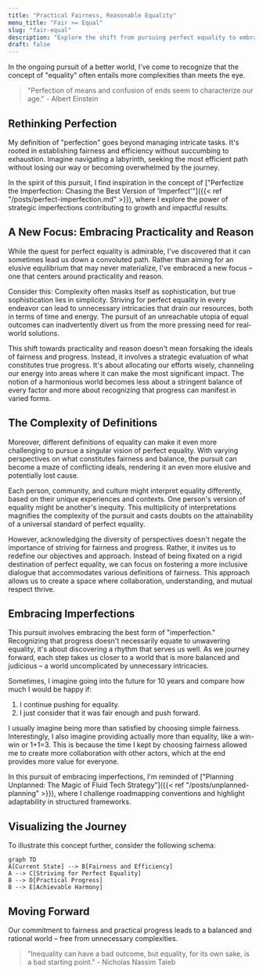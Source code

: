 ```yaml
---
title: "Practical Fairness, Reasonable Equality"
menu_title: "Fair >= Equal"
slug: "fair-equal"
description: "Explore the shift from pursuing perfect equality to embracing practical progress and fairness."
draft: false
---
```


In the ongoing pursuit of a better world, I've come to recognize that the concept of "equality" often entails more complexities than meets the eye.

> "Perfection of means and confusion of ends seem to characterize our age." - Albert Einstein

## Rethinking Perfection

My definition of "perfection" goes beyond managing intricate tasks. It's rooted in establishing fairness and efficiency without succumbing to exhaustion. Imagine navigating a labyrinth, seeking the most efficient path without losing our way or becoming overwhelmed by the journey.

In the spirit of this pursuit, I find inspiration in the concept of ["Perfectize the Imperfection: Chasing the Best Version of 'Imperfect'"]({{< ref "/posts/perfect-imperfection.md" >}}), where I explore the power of strategic imperfections contributing to growth and impactful results.

## A New Focus: Embracing Practicality and Reason

While the quest for perfect equality is admirable, I've discovered that it can sometimes lead us down a convoluted path. Rather than aiming for an elusive equilibrium that may never materialize, I've embraced a new focus – one that centers around practicality and reason.

Consider this: Complexity often masks itself as sophistication, but true sophistication lies in simplicity. Striving for perfect equality in every endeavor can lead to unnecessary intricacies that drain our resources, both in terms of time and energy. The pursuit of an unreachable utopia of equal outcomes can inadvertently divert us from the more pressing need for real-world solutions.

This shift towards practicality and reason doesn't mean forsaking the ideals of fairness and progress. Instead, it involves a strategic evaluation of what constitutes true progress. It's about allocating our efforts wisely, channeling our energy into areas where it can make the most significant impact. The notion of a harmonious world becomes less about a stringent balance of every factor and more about recognizing that progress can manifest in varied forms.

## The Complexity of Definitions

Moreover, different definitions of equality can make it even more challenging to pursue a singular vision of perfect equality. With varying perspectives on what constitutes fairness and balance, the pursuit can become a maze of conflicting ideals, rendering it an even more elusive and potentially lost cause.

Each person, community, and culture might interpret equality differently, based on their unique experiences and contexts. One person's version of equality might be another's inequity. This multiplicity of interpretations magnifies the complexity of the pursuit and casts doubts on the attainability of a universal standard of perfect equality.

However, acknowledging the diversity of perspectives doesn't negate the importance of striving for fairness and progress. Rather, it invites us to redefine our objectives and approach. Instead of being fixated on a rigid destination of perfect equality, we can focus on fostering a more inclusive dialogue that accommodates various definitions of fairness. This approach allows us to create a space where collaboration, understanding, and mutual respect thrive.

## Embracing Imperfections

This pursuit involves embracing the best form of "imperfection." Recognizing that progress doesn't necessarily equate to unwavering equality, it's about discovering a rhythm that serves us well. As we journey forward, each step takes us closer to a world that is more balanced and judicious – a world uncomplicated by unnecessary intricacies.

Sometimes, I imagine going into the future for 10 years and compare how much I would be happy if:

1. I continue pushing for equality.
2. I just consider that it was fair enough and push forward.

I usually imagine being more than satisfied by choosing simple fairness. Interestingly, I also imagine providing actually more than equality, like a win-win or 1+1=3. This is because the time I kept by choosing fairness allowed me to create more collaboration with other actors, which at the end provides more value for everyone.

In this pursuit of embracing imperfections, I'm reminded of ["Planning Unplanned: The Magic of Fluid Tech Strategy"]({{< ref "/posts/unplanned-planning" >}}), where I challenge roadmapping conventions and highlight adaptability in structured frameworks.

## Visualizing the Journey

To illustrate this concept further, consider the following schema:

```mermaid
graph TD
A[Current State] --> B[Fairness and Efficiency]
A --> C[Striving for Perfect Equality]
B --> D[Practical Progress]
B --> E[Achievable Harmony]
```

## Moving Forward

Our commitment to fairness and practical progress leads to a balanced and rational world – free from unnecessary complexities.

> "Inequality can have a bad outcome, but equality, for its own sake, is a bad starting point." - Nicholas Nassim Taleb
